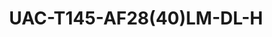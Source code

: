 ---
title: "UAC-T145-AF28(40)LM-DL-H"
description: "5MP ColorHunter With Smart Dual Light Turret Analog Camera"
image: "/images/categories/products/accessories/BAT-LA5800/BAT-LA58002.png"
images:
  - url: "/images/categories/products/accessories/BAT-LA5800/BAT-LA58002.png"
    caption: "Front view"
features:
  - High quality imaging with 5MP resolution
  - TVI/AHD/CVI/CVBS
  - Supports IR-cut filter with auto-switch (ICR)
  - Smart Dual Light
  - Supports 180° horizontal flip, 180° vertical flip
  - OSD configuration menu, easy to operate
  - IP67 waterproof and dustproof design, high reliability
  - OSD configuration menu in 11 languages
  - Built-in microphone for high quality audio transmission via coaxial cables
specifications: 
  Pixel: 5MP
  Size: 1/2.7"
  Minimum illumination: 0.005 lux (F1.6, AGC ON); 0 lux (Illuminator ON)
  Lens: 2.8mm / 4.0mm
  Lens mount: M12 
  2.8mm: H:- 110.0°  V:- 57.0°  D:- 130.0°
  4.0mm: H:- 90.0°  V:- 48.0°  D:- 109.1°
  Illuminator: Two IR illuminators; Two white-light illuminators
  IR: 40m (131.23 ft)
  White light: 40m (131.23ft)
  Lifetime: ≥60,000 hours
  5MP@25fps: 2880(H)×1620(V); 5MP@20fps:- 2592(H)×1944(V); 5MP@12.5fps:- 2592(H)×1944(V)
  4MP: 2560(H)×1440(V)
  1080P: 1920(H)×1080(V)
  TVI: 5MP@20fps (default TVI), 5MP@12.5fps, 4MP@30fps, 4MP@25fps, 1080P@30fps, 1080P@25fps
  AHD: 5MP@20fps, 4MP@30fps, 4MP@25fps, 1080P@30fps, 1080P@25fps
  CVI: 5MP@25fps, 4MP@30fps, 4MP@25fps, 1080P@30fps, 1080P@25fps
  CVBS: PAL, NTSC
  PAL: 1/25s-1/50000s
  NTSC: 1/30s–1/50000s
  Exposure mode: Four modes:- Global (default), BLC, HLC, DWDR
  Day/Night: Three modes:- Auto (default), Day, Night
  Digital noise reduction: 2D
  White balance: Two modes:- Auto (default), Manual
  WDR: DWDR
  Light mode: Dual light (default), Infared, White light
  Flip: Supports 180° horizontal flip, 180° vertical flip
  Microphone: Built-in Mic
  Video output: BNC, supports TVI/AHD/CVI/CVBS
  Temperature: -30°C to 60°C (-22°F to 140°F)
  Humidity: ≤95% (RH, non-condensing)
  Surge protection: 4kV
  Power: DC 12V (±25%), with reverse polarity protection, Max 3.5W
  Mount: Surface mount (default), optional backbox, wall mount bracket
  Dimensions: Φ117.8mm*96.5mm (diameter*height)
  Material: Metal+Plastic
  Weight: 239g (0.53lb)
  OSD menu language: 11 Languages (English, German, Spanish(Latin America), French, Italian, Japanese, Korean, Polish, Portuguese(Brazil), Russian, Turkish)
  Certification:
    EMC: CE-EMC (EN 55032,EN 61000-3-3,EN IEC 61000-3-2,EN 55035), FCC (FCC 47 CFR part15 B)
    Safety: CE-LVD (EN 62368-1)
    Environment: CE-RoHS (2011/65/EU;(EU)2015/863); WEEE (2012/19/EU)
    Protection: IP67 (IEC 60529)
---